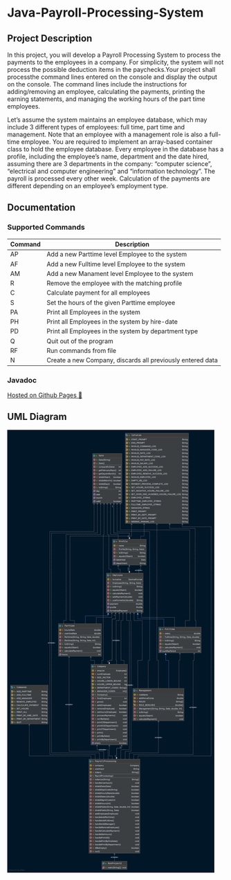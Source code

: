 # Java-Payroll-Processing-System

## Project Description

In this project, you will develop a Payroll Processing System to process the payments to the employees in a company.
For simplicity, the system will not process the possible deduction items in the paychecks.Your project shall processthe command lines entered on the console and display the output on the console. The command lines include the instructions for adding/removing an employee, calculating the payments, printing the earning statements, and managing the working hours of the part time employees.

Let’s assume the system maintains an employee database, which may include 3 different types of employees: full time,
part time and management. Note that an employee with a management role is also a full-time employee. You are required
to implement an array-based container class to hold the employee database. Every employee in the database has a profile,
including the employee’s name, department and the date hired, assuming there are 3 departments in the company:
“computer science”, “electrical and computer engineering” and “information technology”. The payroll is processed every
other week. Calculation of the payments are different depending on an employee’s employment type.

## Documentation

### Supported Commands

| Command | Description |
| --- | --- |
| AP | Add a new Parttime level Employee to the system |
| AF | Add a new Fulltime level Employee to the system |
| AM | Add a new Manament level Employee to the system |
| R | Remove the employee with the matching profile |
| C | Calculate payment for all employees |
| S | Set the hours of the given Parttime employee |
| PA | Print all Employees in the system |
| PH | Print all Employees in the system by hire-date |
| PD | Print all Employees in the system by department type |
| Q | Quit out of the program |
| RF | Run commands from file |
| N | Create a new Company, discards all previously entered data |

### Javadoc

<a href="https://demoraeshugo.github.io/Java-Payroll-Processing-System/payroll_processing_system/package-summary.html"> Hosted on Github Pages 🚀  </a>

## UML Diagram

![Web_Frame@2x](https://raw.githubusercontent.com/demoraeshugo/Java-Payroll-Processing-System/main/payroll_processing_system.png?token=AKZ6UIYTCYH33IV32J7KNXTAH27VY)
